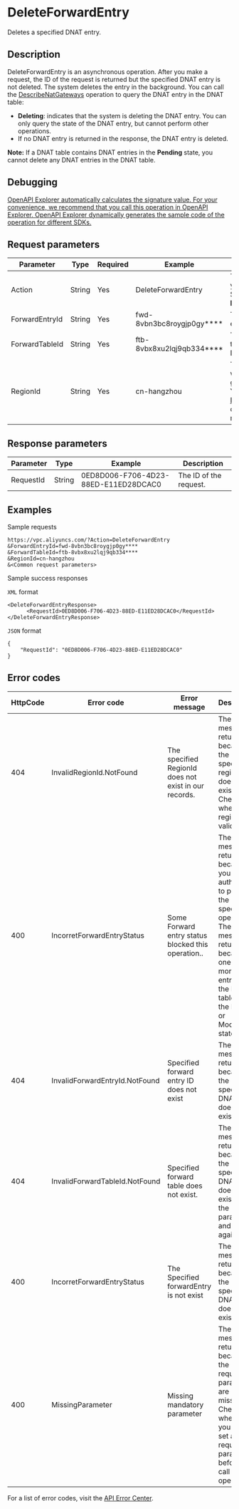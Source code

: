# DeleteForwardEntry

Deletes a specified DNAT entry.

## Description

DeleteForwardEntry is an asynchronous operation. After you make a request, the ID of the request is returned but the specified DNAT entry is not deleted. The system deletes the entry in the background. You can call the [DescribeNatGateways](~~36054~~) operation to query the DNAT entry in the DNAT table:

-   **Deleting**: indicates that the system is deleting the DNAT entry. You can only query the state of the DNAT entry, but cannot perform other operations.
-   If no DNAT entry is returned in the response, the DNAT entry is deleted.

**Note:** If a DNAT table contains DNAT entries in the **Pending** state, you cannot delete any DNAT entries in the DNAT table.

## Debugging

[OpenAPI Explorer automatically calculates the signature value. For your convenience, we recommend that you call this operation in OpenAPI Explorer. OpenAPI Explorer dynamically generates the sample code of the operation for different SDKs.](https://api.aliyun.com/#product=Vpc&api=DeleteForwardEntry&type=RPC&version=2016-04-28)

## Request parameters

|Parameter|Type|Required|Example|Description|
|---------|----|--------|-------|-----------|
|Action|String|Yes|DeleteForwardEntry|The operation that you want to perform. Set the value to **DeleteForwardEntry**. |
|ForwardEntryId|String|Yes|fwd-8vbn3bc8roygjp0gy\*\*\*\*|The ID of the DNAT entry to be deleted. |
|ForwardTableId|String|Yes|ftb-8vbx8xu2lqj9qb334\*\*\*\*|The ID of the DNAT table to which the DNAT entry belongs. |
|RegionId|String|Yes|cn-hangzhou|The ID of the region where the NAT gateway is deployed. You can call the [DescribeRegions](~~36063~~) operation to query region IDs. |

## Response parameters

|Parameter|Type|Example|Description|
|---------|----|-------|-----------|
|RequestId|String|0ED8D006-F706-4D23-88ED-E11ED28DCAC0|The ID of the request. |

## Examples

Sample requests

```
https://vpc.aliyuncs.com/?Action=DeleteForwardEntry
&ForwardEntryId=fwd-8vbn3bc8roygjp0gy****
&ForwardTableId=ftb-8vbx8xu2lqj9qb334****
&RegionId=cn-hangzhou
&<Common request parameters>
```

Sample success responses

`XML` format

```
<DeleteForwardEntryResponse>
      <RequestId>0ED8D006-F706-4D23-88ED-E11ED28DCAC0</RequestId>
</DeleteForwardEntryResponse>
```

`JSON` format

```
{ 
    "RequestId": "0ED8D006-F706-4D23-88ED-E11ED28DCAC0"
}
```

## Error codes

|HttpCode|Error code|Error message|Description|
|--------|----------|-------------|-----------|
|404|InvalidRegionId.NotFound|The specified RegionId does not exist in our records.|The error message returned because the specified region ID does not exist. Check whether the region ID is valid.|
|400|IncorretForwardEntryStatus|Some Forward entry status blocked this operation..|The error message returned because you are not authorized to perform the specified operation. The error message returned because one or more DNAT entries in the DNAT table are in the Pending or Modifying state.|
|404|InvalidForwardEntryId.NotFound|Specified forward entry ID does not exist|The error message returned because the specified DNAT entry does not exist.|
|404|InvalidForwardTableId.NotFound|Specified forward table does not exist.|The error message returned because the specified DNAT entry does not exist. Verify the parameter and try again.|
|400|IncorretForwardEntryStatus|The Specified forwardEntry is not exist|The error message returned because the specified DNAT entry does not exist.|
|400|MissingParameter|Missing mandatory parameter|The error message returned because the required parameters are missing. Check whether you have set all the required parameters before you call this operation.|

For a list of error codes, visit the [API Error Center](https://error-center.alibabacloud.com/status/product/Vpc).

